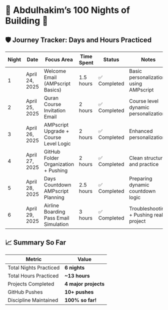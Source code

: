 # 🌙 Abdulhakim’s 100 Nights of Building 🚀

## 🛡️ Journey Tracker: Days and Hours Practiced

| Night | Date         | Focus Area                                | Time Spent | Status        | Notes                                  |
|------ |--------------|-------------------------------------------|------------|---------------|----------------------------------------|
| 1     | April 24, 2025 | Welcome Email (AMPscript Basics)         | 1.5 hours  | ✅ Completed  | Basic personalization using AMPscript |
| 2     | April 25, 2025 | Quran Course Invitation Email           | 2 hours    | ✅ Completed  | Course level dynamic personalization  |
| 3     | April 26, 2025 | AMPscript Upgrade + Course Level Logic  | 2 hours    | ✅ Completed  | Enhanced personalization              |
| 4     | April 27, 2025 | GitHub Folder Organization + Pushing    | 2 hours    | ✅ Completed  | Clean structure and practice          |
| 5     | April 28, 2025 | Days Countdown AMPscript Planning       | 2.5 hours  | ✅ Completed  | Preparing dynamic countdown logic     |
| 6     | April 29, 2025 | Airline Boarding Pass Email Simulation  | 3 hours    | ✅ Completed  | Troubleshooting + Pushing real project |

## 📈 Summary So Far

| Metric                 | Value             |
|-------------------------|-------------------|
| Total Nights Practiced  | **6 nights**       |
| Total Hours Practiced   | **~13 hours**      |
| Projects Completed      | **4 major projects** |
| GitHub Pushes           | **10+ pushes**     |
| Discipline Maintained   | **100% so far!**   |

